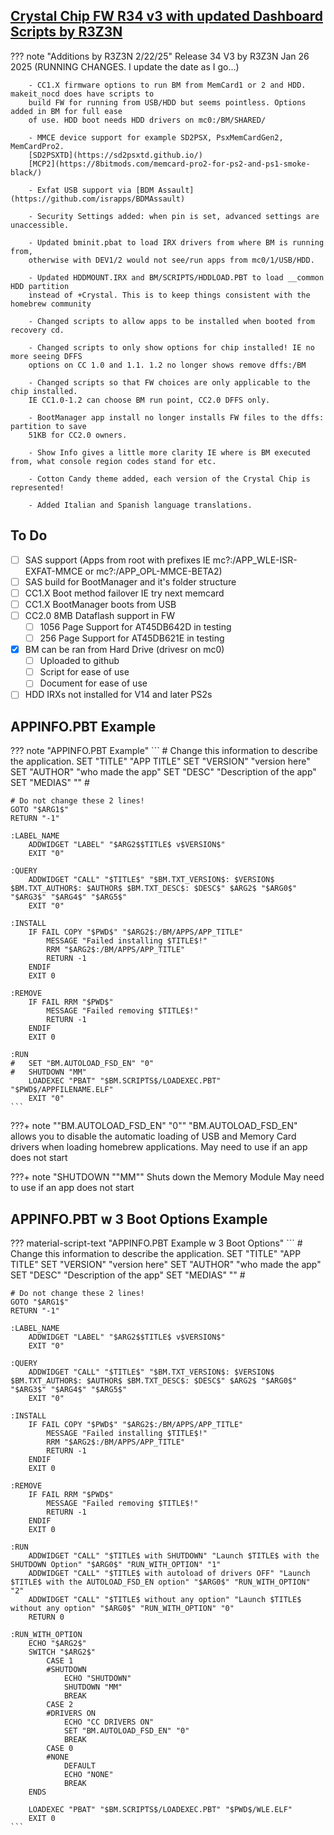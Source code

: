 ## [Crystal Chip FW R34 v3 with updated Dashboard Scripts by R3Z3N](https://github.com/saildot4k/Crystal-Chip-R34-v3/releases)


??? note "Additions by R3Z3N 2/22/25"
    Release 34 V3 by R3Z3N Jan 26 2025 (RUNNING CHANGES. I update the date as I go...)
       
        
        - CC1.X firmware options to run BM from MemCard1 or 2 and HDD. makeit_nocd does have scripts to
	    build FW for running from USB/HDD but seems pointless. Options added in BM for full ease
        of use. HDD boot needs HDD drivers on mc0:/BM/SHARED/

        - MMCE device support for example SD2PSX, PsxMemCardGen2, MemCardPro2.
	    [SD2PSXTD](https://sd2psxtd.github.io/)
        [MCP2](https://8bitmods.com/memcard-pro2-for-ps2-and-ps1-smoke-black/)

        - Exfat USB support via [BDM Assault](https://github.com/israpps/BDMAssault)

        - Security Settings added: when pin is set, advanced settings are unaccessible. 

        - Updated bminit.pbat to load IRX drivers from where BM is running from,
        otherwise with DEV1/2 would not see/run apps from mc0/1/USB/HDD.
	
        - Updated HDDMOUNT.IRX and BM/SCRIPTS/HDDLOAD.PBT to load __common HDD partition
        instead of +Crystal. This is to keep things consistent with the homebrew community
	    
        - Changed scripts to allow apps to be installed when booted from recovery cd.
  	
        - Changed scripts to only show options for chip installed! IE no more seeing DFFS
        options on CC 1.0 and 1.1. 1.2 no longer shows remove dffs:/BM
 	
        - Changed scripts so that FW choices are only applicable to the chip installed.
        IE CC1.0-1.2 can choose BM run point, CC2.0 DFFS only.

        - BootManager app install no longer installs FW files to the dffs: partition to save 
        51KB for CC2.0 owners.
       
        - Show Info gives a little more clarity IE where is BM executed from, what console region codes stand for etc.

        - Cotton Candy theme added, each version of the Crystal Chip is represented!

        - Added Italian and Spanish language translations.


## To Do
- [ ] SAS support (Apps from root with prefixes IE mc?:/APP_WLE-ISR-EXFAT-MMCE or mc?:/APP_OPL-MMCE-BETA2)
- [ ] SAS build for BootManager and it's folder structure
- [ ] CC1.X Boot method failover IE try next memcard
- [ ] CC1.X BootManager boots from USB 
- [ ] CC2.0 8MB Dataflash support in FW
    * [ ] 1056 Page Support for AT45DB642D in testing
    * [ ] 256 Page Support for AT45DB621E in testing
- [x] BM can be ran from Hard Drive (drivesr on mc0)
    * [ ] Uploaded to github
    * [ ] Script for ease of use
    * [ ] Document for ease of use
- [ ] HDD IRXs not installed for V14 and later PS2s

## APPINFO.PBT Example
??? note "APPINFO.PBT Example"
    ```
    # Change this information to describe the application.
    SET "TITLE" "APP TITLE"
    SET "VERSION" "version here"
    SET "AUTHOR" "who made the app"
    SET "DESC" "Description of the app"
    SET "MEDIAS" ""
    #

    # Do not change these 2 lines!
    GOTO "$ARG1$"
    RETURN "-1"

    :LABEL_NAME
        ADDWIDGET "LABEL" "$ARG2$$TITLE$ v$VERSION$"
        EXIT "0"

    :QUERY
        ADDWIDGET "CALL" "$TITLE$" "$BM.TXT_VERSION$: $VERSION$ $BM.TXT_AUTHOR$: $AUTHOR$ $BM.TXT_DESC$: $DESC$" $ARG2$ "$ARG0$" "$ARG3$" "$ARG4$" "$ARG5$"
        EXIT "0"

    :INSTALL
        IF FAIL COPY "$PWD$" "$ARG2$:/BM/APPS/APP_TITLE"
            MESSAGE "Failed installing $TITLE$!"
            RRM "$ARG2$:/BM/APPS/APP_TITLE"
            RETURN -1
        ENDIF
        EXIT 0

    :REMOVE
        IF FAIL RRM "$PWD$"
            MESSAGE "Failed removing $TITLE$!"
            RETURN -1
        ENDIF
        EXIT 0

    :RUN
    #   SET "BM.AUTOLOAD_FSD_EN" "0"
    #   SHUTDOWN "MM"
        LOADEXEC "PBAT" "$BM.SCRIPTS$/LOADEXEC.PBT" "$PWD$/APPFILENAME.ELF"
        EXIT "0"
    ```

???+ note ""BM.AUTOLOAD_FSD_EN" "0""
    "BM.AUTOLOAD_FSD_EN" allows you to disable the automatic loading of 
    USB and Memory Card drivers when loading homebrew applications.
    May need to use if an app does not start

???+ note "SHUTDOWN ""MM""
    Shuts down the Memory Module
    May need to use if an app does not start


## APPINFO.PBT w 3 Boot Options Example
??? material-script-text "APPINFO.PBT Example w 3 Boot Options"
    ```
    # Change this information to describe the application.
    SET "TITLE" "APP TITLE"
    SET "VERSION" "version here"
    SET "AUTHOR" "who made the app"
    SET "DESC" "Description of the app"
    SET "MEDIAS" ""
    #

    # Do not change these 2 lines!
    GOTO "$ARG1$"
    RETURN "-1"

    :LABEL_NAME
        ADDWIDGET "LABEL" "$ARG2$$TITLE$ v$VERSION$"
        EXIT "0"

    :QUERY
        ADDWIDGET "CALL" "$TITLE$" "$BM.TXT_VERSION$: $VERSION$ $BM.TXT_AUTHOR$: $AUTHOR$ $BM.TXT_DESC$: $DESC$" $ARG2$ "$ARG0$" "$ARG3$" "$ARG4$" "$ARG5$"
        EXIT "0"

    :INSTALL
        IF FAIL COPY "$PWD$" "$ARG2$:/BM/APPS/APP_TITLE"
            MESSAGE "Failed installing $TITLE$!"
            RRM "$ARG2$:/BM/APPS/APP_TITLE"
            RETURN -1
        ENDIF
        EXIT 0

    :REMOVE
        IF FAIL RRM "$PWD$"
            MESSAGE "Failed removing $TITLE$!"
            RETURN -1
        ENDIF
        EXIT 0

    :RUN
        ADDWIDGET "CALL" "$TITLE$ with SHUTDOWN" "Launch $TITLE$ with the SHUTDOWN Option" "$ARG0$" "RUN_WITH_OPTION" "1"
        ADDWIDGET "CALL" "$TITLE$ with autoload of drivers OFF" "Launch $TITLE$ with the AUTOLOAD_FSD_EN option" "$ARG0$" "RUN_WITH_OPTION" "2"
        ADDWIDGET "CALL" "$TITLE$ without any option" "Launch $TITLE$ without any option" "$ARG0$" "RUN_WITH_OPTION" "0"
        RETURN 0

    :RUN_WITH_OPTION
        ECHO "$ARG2$"
        SWITCH "$ARG2$"
            CASE 1
            #SHUTDOWN
                ECHO "SHUTDOWN"
                SHUTDOWN "MM"
                BREAK
            CASE 2
            #DRIVERS ON
                ECHO "CC DRIVERS ON"
                SET "BM.AUTOLOAD_FSD_EN" "0"
                BREAK
            CASE 0
            #NONE
                DEFAULT
                ECHO "NONE"
                BREAK
        ENDS

        LOADEXEC "PBAT" "$BM.SCRIPTS$/LOADEXEC.PBT" "$PWD$/WLE.ELF"
        EXIT 0
    ```
